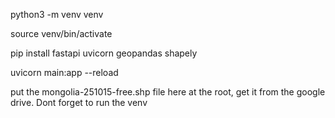 python3 -m venv venv

source venv/bin/activate

pip install fastapi uvicorn geopandas shapely

uvicorn main:app --reload


put the mongolia-251015-free.shp file here at the root, get it from the google drive. Dont forget to run the venv